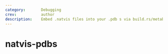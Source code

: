 ```yaml
---
category:       Debugging
crev:           author
description:    Embed .natvis files into your .pdb s via build.rs/metabuild script.
---
```


# natvis-pdbs

